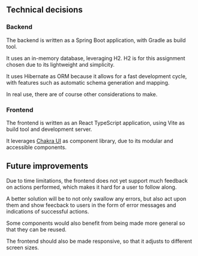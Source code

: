 
## Technical decisions

### Backend

The backend is written as a Spring Boot application, with Gradle as build tool. 

It uses an in-memory database, leveraging H2. H2 is for this assignment chosen due to its lightweight and simplicity.

It uses Hibernate as ORM because it allows for a fast development cycle, with features such as automatic schema generation and mapping.

In real use, there are of course other considerations to make.


### Frontend

The frontend is written as an React TypeScript application, using Vite as build tool and development server.

It leverages [Chakra UI](https://v2.chakra-ui.com/) as component library, due to its modular and accessible components.

## Future improvements

Due to time limitations, the frontend does not yet support much feedback on actions performed, which makes it hard for a user to follow along. 

A better solution will be to not only swallow any errors, but also act upon them and show feecback to users in the form of error messages and 
indications of successful actions.

Some components would also benefit from being made more general so that they can be reused.

The frontend should also be made responsive, so that it adjusts to different screen sizes.
